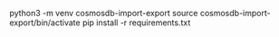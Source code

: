 python3 -m venv cosmosdb-import-export
source cosmosdb-import-export/bin/activate
pip install -r requirements.txt